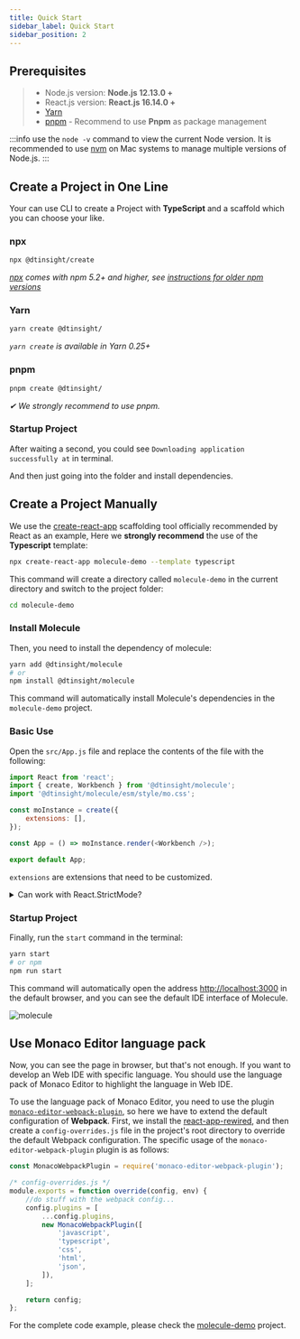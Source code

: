 ```yaml
---
title: Quick Start
sidebar_label: Quick Start
sidebar_position: 2
---
```


## Prerequisites

> -   Node.js version: **Node.js 12.13.0 +**
> -   React.js version: **React.js 16.14.0 +**
> -   [Yarn](https://yarnpkg.com/en/)
> -   [pnpm](https://pnpm.io/) - Recommend to use **Pnpm** as package management

:::info
use the `node -v` command to view the current Node version. It is recommended to use [nvm](https://github.com/nvm-sh/nvm) on Mac systems to manage multiple versions of Node.js.
:::

## Create a Project in One Line

Your can use CLI to create a Project with **TypeScript** and a scaffold which you can choose your like.

### npx

```bash
npx @dtinsight/create
```

_[npx](https://medium.com/@maybekatz/introducing-npx-an-npm-package-runner-55f7d4bd282b) comes with npm 5.2+ and higher, see [instructions for older npm versions](https://gist.github.com/gaearon/4064d3c23a77c74a3614c498a8bb1c5f)_

### Yarn

```bash
yarn create @dtinsight/
```

_`yarn create` is available in Yarn 0.25+_

### pnpm

```bash
pnpm create @dtinsight/
```

_✔ We strongly recommend to use pnpm._

### Startup Project

After waiting a second, you could see `Downloading application successfully at` in terminal.

And then just going into the folder and install dependencies.

## Create a Project Manually

We use the [create-react-app](https://github.com/facebook/create-react-app) scaffolding tool officially recommended by React as an example,
Here we **strongly recommend** the use of the **Typescript** template:

```bash
npx create-react-app molecule-demo --template typescript
```

This command will create a directory called `molecule-demo` in the current directory and switch to the project folder:

```bash
cd molecule-demo
```

### Install Molecule

Then, you need to install the dependency of molecule:

```bash
yarn add @dtinsight/molecule
# or
npm install @dtinsight/molecule
```

This command will automatically install Molecule's dependencies in the `molecule-demo` project.

### Basic Use

Open the `src/App.js` file and replace the contents of the file with the following:

```js title="src/App.js"
import React from 'react';
import { create, Workbench } from '@dtinsight/molecule';
import '@dtinsight/molecule/esm/style/mo.css';

const moInstance = create({
    extensions: [],
});

const App = () => moInstance.render(<Workbench />);

export default App;
```

`extensions` are extensions that need to be customized.

<details>
  <summary>Can work with React.StrictMode?</summary>
  <div>
    <div>Molecule can work with React.StrictMode since <code>v1.3.0</code></div>
    <br />
    <div>So check your version and if the version is under 1.3.0, remove the React.StrictMode in <code>src/index.js</code></div>
  </div>
</details>

### Startup Project

Finally, run the `start` command in the terminal:

```bash
yarn start
# or npm
npm run start
```

This command will automatically open the address [http://localhost:3000](http://localhost:3000) in the default browser, and you can see the default IDE interface of Molecule.

![molecule](/img/molecule.png)

## Use Monaco Editor language pack

Now, you can see the page in browser, but that's not enough. If you want to develop an Web IDE with specific language. You should use the language pack of Monaco Editor to highlight the language in Web IDE.

To use the language pack of Monaco Editor, you need to use the plugin [`monaco-editor-webpack-plugin`](https://www.npmjs.com/package/monaco-editor-webpack-plugin), so here we have to extend the default configuration of **Webpack**.
First, we install the [react-app-rewired](https://github.com/timarney/react-app-rewired), and then create a `config-overrides.js` file in the project's root directory to override the default Webpack configuration. The specific usage of the `monaco-editor-webpack-plugin` plugin is as follows:

```js title="config-overrides.js"
const MonacoWebpackPlugin = require('monaco-editor-webpack-plugin');

/* config-overrides.js */
module.exports = function override(config, env) {
    //do stuff with the webpack config...
    config.plugins = [
        ...config.plugins,
        new MonacoWebpackPlugin([
            'javascript',
            'typescript',
            'css',
            'html',
            'json',
        ]),
    ];

    return config;
};
```

For the complete code example, please check the [molecule-demo](https://github.com/DTStack/molecule-examples/tree/main/molecule-demo) project.
